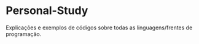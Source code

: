 # Personal-Study
Explicações e exemplos de códigos sobre todas as linguagens/frentes de programação.
